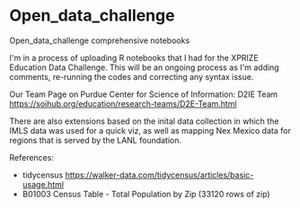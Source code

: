 # Open_data_challenge
Open_data_challenge comprehensive notebooks 

I'm in a process of uploading R notebooks that I had for the XPRIZE Education Data Challenge. 
This will be an ongoing process as I'm adding comments, 
re-running the codes and correcting any syntax issue. 

Our Team Page on Purdue Center for Science of Information: D2IE Team <https://soihub.org/education/research-teams/D2E-Team.html>

There are also extensions based on the inital data collection in which the IMLS data
was used for a quick viz, as well as mapping Nex Mexico data for regions that is served by the LANL foundation. 

References: 
- tidycensus <https://walker-data.com/tidycensus/articles/basic-usage.html> 
- B01003 Census Table - Total Population by Zip (33120 rows of zip)
